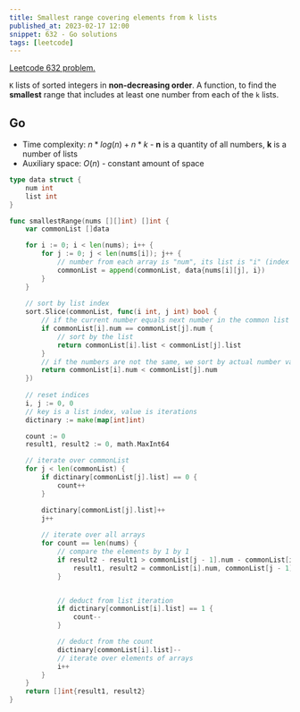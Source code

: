 ```yaml
---
title: Smallest range covering elements from k lists
published_at: 2023-02-17 12:00
snippet: 632 - Go solutions
tags: [leetcode]
---
```


[Leetcode 632 problem.](https://leetcode.com/problems/smallest-range-covering-elements-from-k-lists/)

`K` lists of sorted integers in **non-decreasing order**. A function, to find the **smallest** range that includes at least one number from each of the `k` lists.

## Go

- Time complexity: $n*log(n) + n*k$ - **n** is a quantity of all numbers, **k** is a number of lists
- Auxiliary space: $O(n)$ - constant amount of space

```go
type data struct {
    num int
    list int
}

func smallestRange(nums [][]int) []int {
    var commonList []data

    for i := 0; i < len(nums); i++ {
        for j := 0; j < len(nums[i]); j++ {
            // number from each array is "num", its list is "i" (index of array)
            commonList = append(commonList, data{nums[i][j], i})
        }
    }
    
    // sort by list index
    sort.Slice(commonList, func(i int, j int) bool {
        // if the current number equals next number in the common list
        if commonList[i].num == commonList[j].num {
            // sort by the list
            return commonList[i].list < commonList[j].list
        }
        // if the numbers are not the same, we sort by actual number value
        return commonList[i].num < commonList[j].num
    })
    
    // reset indices
    i, j := 0, 0
    // key is a list index, value is iterations
    dictinary := make(map[int]int)

    count := 0
    result1, result2 := 0, math.MaxInt64

    // iterate over commonList
    for j < len(commonList) {
        if dictinary[commonList[j].list] == 0 {
            count++
        }

        dictinary[commonList[j].list]++
        j++
        
        // iterate over all arrays
        for count == len(nums) {
            // compare the elements by 1 by 1
            if result2 - result1 > commonList[j - 1].num - commonList[i].num {
                result1, result2 = commonList[i].num, commonList[j - 1].num
            }


            // deduct from list iteration
            if dictinary[commonList[i].list] == 1 {
                count--
            }

            // deduct from the count
            dictinary[commonList[i].list]--
            // iterate over elements of arrays
            i++
        }
    }
    return []int{result1, result2}
}
```
